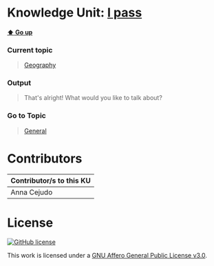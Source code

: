 # Knowledge Unit: [I pass](../../knowledge_units/geography/i-pass.md)

#### [:arrow_up: Go up](../../topics/geography.md)
### Current topic
> [Geography](../../topics/geography.md)
### Output
> That&#039;s alright! What would you like to talk about?
### Go to Topic
> [General](../../topics/general.md)


# Contributors

| Contributor/s to this KU |
| - | 
| Anna Cejudo |

# License
[![GitHub license](https://img.shields.io/github/license/inbrainz/cerebro)](https://github.com/inbrainz/cerebro/blob/master/LICENSE)

This work is licensed under a [GNU Affero General Public License v3.0](https://www.gnu.org/licenses/agpl-3.0.txt).